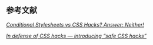 参考文献
-------

[*Conditional Stylesheets vs CSS Hacks? Answer: Neither!*](http://www.paulirish.com/2008/conditional-stylesheets-vs-css-hacks-answer-neither/ '点击 · Click')

[*In defense of CSS hacks — introducing “safe CSS hacks”*](https://mathiasbynens.be/notes/safe-css-hacks '点击 · Click')
